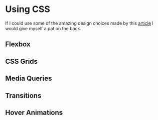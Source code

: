 # Using CSS
If I could use some of the amazing design choices made by this [article](https://highline.huffingtonpost.com/articles/en/poor-millennials/) I would give myself a pat on the back.

## Flexbox

## CSS Grids

## Media Queries

## Transitions

## Hover Animations